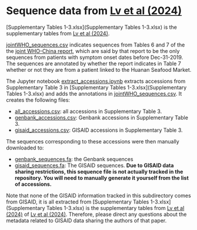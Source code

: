 # Sequence data from [Lv et al (2024)](https://academic.oup.com/ve/article/10/1/veae020/7619252)

[Supplementary Tables 1-3.xlsx](Supplementary Tables 1-3.xlsx) is the supplementary tables from [Lv et al (2024)](https://academic.oup.com/ve/article/10/1/veae020/7619252).

[jointWHO_sequences.csv](jointWHO_sequences.csv) indicates sequences from Tables 6 and 7 of the the [joint WHO-China report](https://www.who.int/publications/i/item/who-convened-global-study-of-origins-of-sars-cov-2-china-part), which are said by that report to be the only sequences from patients with symptom onset dates before Dec-31-2019. The sequences are annotated by whether the report indicates in Table 7 whether or not they are from a patient linked to the Huanan Seafood Market.

The Jupyter notebook [extract_accessions.ipynb](extract_accessions.ipynb) extracts accessions from Supplementary Table 3 in [Supplementary Tables 1-3.xlsx](Supplementary Tables 1-3.xlsx) and adds the annotations in [jointWHO_sequences.csv](jointWHO_sequences.csv). It creates the following files:
  - [all_accessions.csv](all_accessions.csv): all accessions in Supplementary Table 3.
  - [genbank_accessions.csv](genbank_accessions.csv): Genbank accessions in Supplementary Table 3.
  - [gisaid_accessions.csv](gisaid_accessions.csv): GISAID accessions in Supplementary Table 3.

The sequences corresponding to these accessions were then manually downloaded to:
  - [genbank_sequences.fa](genbank_sequences.fa): the Genbank sequences
  - [gisaid_sequences.fa](gisaid_sequences.fa): The GISAID sequences. **Due to GISAID data sharing restrictions, this sequence file is not actually tracked in the repository. You will need to manually generate it yourself from the list of accessions.**

Note that none of the GISAID information tracked in this subdirectory comes from GISAID, it is all extracted from [Supplementary Tables 1-3.xlsx](Supplementary Tables 1-3.xlsx) is the supplementary tables from [Lv et al (2024)](https://academic.oup.com/ve/article/10/1/veae020/7619252) of [Lv et al (2024)](https://academic.oup.com/ve/article/10/1/veae020/7619252).
Therefore, please direct any questions about the metadata related to GISAID data sharing the authors of that paper.

